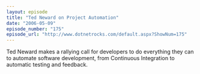 ```yaml
---
layout: episode
title: "Ted Neward on Project Automation"
date: "2006-05-09"
episode_number: "175"
episode_url: "http://www.dotnetrocks.com/default.aspx?ShowNum=175"
---
```


Ted Neward makes a rallying call for developers to do everything they can to automate software development, from Continuous Integration to automatic testing and feedback.
